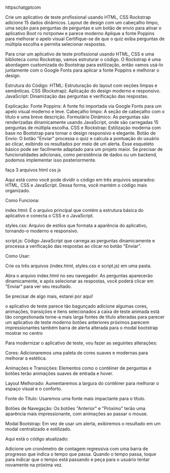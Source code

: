httpschatgptcom

Crie um aplicativo de teste profissional usando HTML, CSS Rockstrap adicione 15 dados dinâmicos. Layout de design com um cabeçalho limpo, uma seção para perguntas de perguntas e um botão de envio para ativar o aplicativo Boot го потропин e parece moderno Aplique a fonte Poppins para melhorar o apelo visual Certifique-se de que o quiz exiba perguntas de múltipla escolha e permita selecionar respostas.

Para criar um aplicativo de teste profissional usando HTML, CSS e uma biblioteca como Rockstrap, vamos estruturar o código. O Rockstrap é uma abordagem customizada do Bootstrap para estilização, então vamos usá-lo juntamente com o Google Fonts para aplicar a fonte Poppins e melhorar o design.

Estrutura do Código:
HTML: Estruturação do layout com seções limpas e semânticas.
CSS (Rockstrap): Aplicação do design moderno e responsivo.
JavaScript: Dinamização das perguntas e verificação das respostas.

Explicação:
Fonte Poppins: A fonte foi importada via Google Fonts para um apelo visual moderno e leve.
Cabeçalho limpo: A seção de cabeçalho com o título e uma breve descrição.
Formulário Dinâmico: As perguntas são renderizadas dinamicamente usando JavaScript, onde são carregadas 15 perguntas de múltipla escolha.
CSS e Rockstrap: Estilização moderna com base no Bootstrap para tornar o design responsivo e elegante.
Botão de Envio: O botão "Enviar" processa o quiz e calcula a pontuação do usuário ao clicar, exibindo os resultados por meio de um alerta.
Esse esqueleto básico pode ser facilmente adaptado para um projeto maior. Se precisar de funcionalidades adicionais, como persistência de dados ou um backend, podemos implementar isso posteriormente.

faça 3 arquivos html css js

Aqui está como você pode dividir o código em três arquivos separados: HTML, CSS e JavaScript. Dessa forma, você mantém o código mais organizado.

Como Funciona:

index.html: É o arquivo principal que contém a estrutura básica do aplicativo e conecta o CSS e o JavaScript.

styles.css: Arquivo de estilos que formata a aparência do aplicativo, tornando-o moderno e responsivo.

script.js: Código JavaScript que carrega as perguntas dinamicamente e processa a verificação das respostas ao clicar no botão "Enviar".

Como Usar:

Crie os três arquivos (index.html, styles.css e script.js) em uma pasta.

Abra o arquivo index.html no seu navegador.
As perguntas aparecerão dinamicamente, e após selecionar as respostas, você poderá clicar em "Enviar" para ver seu resultado.

Se precisar de algo mais, estarei por aqui!

o aplicativo de teste parece tão bagunçado adicione algumas cores, animações, transições e itens selecionados a caixa de teste animada está tão congestionada torne-a mais larga fontes de título alteradas para parecer um aplicativo de teste moderno botões anteriores próximos parecem impressionantes também barra de alerta alterada para o modal bootstrap mostrar no centro

Para modernizar o aplicativo de teste, vou fazer as seguintes alterações:

Cores: Adicionaremos uma paleta de cores suaves e modernas para melhorar a estética.

Animações e Transições: Elementos como o contêiner de perguntas e botões terão animações suaves de entrada e hover.

Layout Melhorado: Aumentaremos a largura do contêiner para melhorar o espaço visual e o conforto.

Fonte do Título: Usaremos uma fonte mais impactante para o título.

Botões de Navegação: Os botões "Anterior" e "Próximo" terão uma aparência mais impressionante, com animações ao passar o mouse.

Modal Bootstrap: Em vez de usar um alerta, exibiremos o resultado em um modal centralizado e estilizado.

Aqui está o código atualizado:

Adicione um cronômetro de contagem regressiva com uma barra de progresso que indica o tempo que passa. Quando o tempo passa, toque para indicar que o tempo está passando e peça para o usuário tentar novamente na próxima vez.










